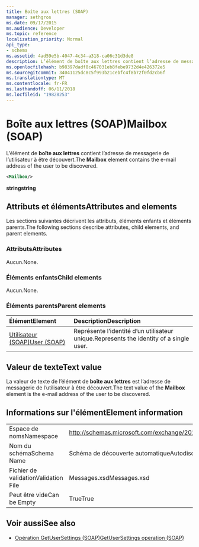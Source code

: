 ```yaml
---
title: Boîte aux lettres (SOAP)
manager: sethgros
ms.date: 09/17/2015
ms.audience: Developer
ms.topic: reference
localization_priority: Normal
api_type:
- schema
ms.assetid: 4ad59e5b-4047-4c34-a318-ca06c31d3de8
description: L’élément de boîte aux lettres contient l’adresse de messagerie de l’utilisateur à être découvert.
ms.openlocfilehash: b98397dadf8c467031eb8febe9732d4e426372e5
ms.sourcegitcommit: 34041125dc8c5f993b21cebfc4f8b72f0fd2cb6f
ms.translationtype: MT
ms.contentlocale: fr-FR
ms.lasthandoff: 06/11/2018
ms.locfileid: "19828253"
---
```

# <a name="mailbox-soap"></a><span data-ttu-id="48a9e-103">Boîte aux lettres (SOAP)</span><span class="sxs-lookup"><span data-stu-id="48a9e-103">Mailbox (SOAP)</span></span>

<span data-ttu-id="48a9e-104">L’élément de **boîte aux lettres** contient l’adresse de messagerie de l’utilisateur à être découvert.</span><span class="sxs-lookup"><span data-stu-id="48a9e-104">The **Mailbox** element contains the e-mail address of the user to be discovered.</span></span> 
  
```XML
<Mailbox/>
```

<span data-ttu-id="48a9e-105">**string**</span><span class="sxs-lookup"><span data-stu-id="48a9e-105">**string**</span></span>

## <a name="attributes-and-elements"></a><span data-ttu-id="48a9e-106">Attributs et éléments</span><span class="sxs-lookup"><span data-stu-id="48a9e-106">Attributes and elements</span></span>

<span data-ttu-id="48a9e-107">Les sections suivantes décrivent les attributs, éléments enfants et éléments parents.</span><span class="sxs-lookup"><span data-stu-id="48a9e-107">The following sections describe attributes, child elements, and parent elements.</span></span>
  
### <a name="attributes"></a><span data-ttu-id="48a9e-108">Attributs</span><span class="sxs-lookup"><span data-stu-id="48a9e-108">Attributes</span></span>

<span data-ttu-id="48a9e-109">Aucun.</span><span class="sxs-lookup"><span data-stu-id="48a9e-109">None.</span></span>
  
### <a name="child-elements"></a><span data-ttu-id="48a9e-110">Éléments enfants</span><span class="sxs-lookup"><span data-stu-id="48a9e-110">Child elements</span></span>

<span data-ttu-id="48a9e-111">Aucun.</span><span class="sxs-lookup"><span data-stu-id="48a9e-111">None.</span></span>
  
### <a name="parent-elements"></a><span data-ttu-id="48a9e-112">Éléments parents</span><span class="sxs-lookup"><span data-stu-id="48a9e-112">Parent elements</span></span>

|<span data-ttu-id="48a9e-113">**Élément**</span><span class="sxs-lookup"><span data-stu-id="48a9e-113">**Element**</span></span>|<span data-ttu-id="48a9e-114">**Description**</span><span class="sxs-lookup"><span data-stu-id="48a9e-114">**Description**</span></span>|
|:-----|:-----|
|[<span data-ttu-id="48a9e-115">Utilisateur (SOAP)</span><span class="sxs-lookup"><span data-stu-id="48a9e-115">User (SOAP)</span></span>](user-soap.md) <br/> |<span data-ttu-id="48a9e-116">Représente l’identité d’un utilisateur unique.</span><span class="sxs-lookup"><span data-stu-id="48a9e-116">Represents the identity of a single user.</span></span>  <br/> |
   
## <a name="text-value"></a><span data-ttu-id="48a9e-117">Valeur de texte</span><span class="sxs-lookup"><span data-stu-id="48a9e-117">Text value</span></span>

<span data-ttu-id="48a9e-118">La valeur de texte de l’élément de **boîte aux lettres** est l’adresse de messagerie de l’utilisateur à être découvert.</span><span class="sxs-lookup"><span data-stu-id="48a9e-118">The text value of the **Mailbox** element is the e-mail address of the user to be discovered.</span></span> 
  
## <a name="element-information"></a><span data-ttu-id="48a9e-119">Informations sur l'élément</span><span class="sxs-lookup"><span data-stu-id="48a9e-119">Element information</span></span>

|||
|:-----|:-----|
|<span data-ttu-id="48a9e-120">Espace de noms</span><span class="sxs-lookup"><span data-stu-id="48a9e-120">Namespace</span></span>  <br/> |http://schemas.microsoft.com/exchange/2010/Autodiscover  <br/> |
|<span data-ttu-id="48a9e-121">Nom du schéma</span><span class="sxs-lookup"><span data-stu-id="48a9e-121">Schema Name</span></span>  <br/> |<span data-ttu-id="48a9e-122">Schéma de découverte automatique</span><span class="sxs-lookup"><span data-stu-id="48a9e-122">Autodiscover schema</span></span>  <br/> |
|<span data-ttu-id="48a9e-123">Fichier de validation</span><span class="sxs-lookup"><span data-stu-id="48a9e-123">Validation File</span></span>  <br/> |<span data-ttu-id="48a9e-124">Messages.xsd</span><span class="sxs-lookup"><span data-stu-id="48a9e-124">Messages.xsd</span></span>  <br/> |
|<span data-ttu-id="48a9e-125">Peut être vide</span><span class="sxs-lookup"><span data-stu-id="48a9e-125">Can be Empty</span></span>  <br/> |<span data-ttu-id="48a9e-126">True</span><span class="sxs-lookup"><span data-stu-id="48a9e-126">True</span></span>  <br/> |
   
## <a name="see-also"></a><span data-ttu-id="48a9e-127">Voir aussi</span><span class="sxs-lookup"><span data-stu-id="48a9e-127">See also</span></span>

- [<span data-ttu-id="48a9e-128">Opération GetUserSettings (SOAP)</span><span class="sxs-lookup"><span data-stu-id="48a9e-128">GetUserSettings operation (SOAP)</span></span>](getusersettings-operation-soap.md)

